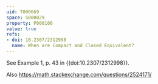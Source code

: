 ```yaml
---
uid: T000669
space: S000029
property: P000100
value: true
refs:
- doi: 10.2307/2312998
  name: When are Compact and Closed Equivalent?
---
```


See Example 1, p. 43 in {{doi:10.2307/2312998}}.

Also <https://math.stackexchange.com/questions/2524171/>
